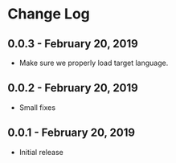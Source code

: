 # Change Log

## 0.0.3 - February 20, 2019
- Make sure we properly load target language.

## 0.0.2 - February 20, 2019
- Small fixes

## 0.0.1 - February 20, 2019
- Initial release
